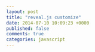 ```yaml
---
layout: post
title: "reveal.js customize"
date: 2014-07-10 10:09:23 +0000
published: false
comments: true
categories: javascript
---
```

